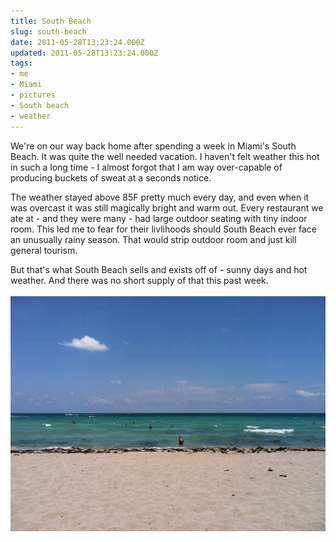 ```yaml
---
title: South Beach
slug: south-beach
date: 2011-05-28T13:23:24.000Z
updated: 2011-05-28T13:23:24.000Z
tags:
- me
- Miami
- pictures
- South beach
- weather
---
```


We're on our way back home after spending a week in Miami's South Beach. It was quite the well needed vacation. I haven't felt weather this hot in such a long time - I almost forgot that I am way over-capable of producing buckets of sweat at a seconds notice.

The weather stayed above 85F pretty much every day, and even when it was overcast it was still magically bright and warm out. Every restaurant we ate at - and they were many - had large outdoor seating with tiny indoor room.    This led me to fear for their livlihoods should South Beach ever face an unusually rainy season. That would strip outdoor room and just kill general tourism.

But that's what South Beach sells and exists off of - sunny days and hot weather.  And there was no short supply of that this past week. <br /><br /><a href="/images/posts/2011/05/20110528-012259.jpg"><img src="/images/posts/2011/05/20110528-012259.jpg" alt="20110528-012259.jpg" class="alignnone size-full" /></a>

